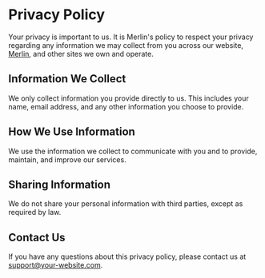 # Privacy Policy

Your privacy is important to us. It is Merlin's policy to respect your privacy regarding any information we may collect from you across our website, [Merlin](http://your-website.com), and other sites we own and operate.

## Information We Collect

We only collect information you provide directly to us. This includes your name, email address, and any other information you choose to provide.

## How We Use Information

We use the information we collect to communicate with you and to provide, maintain, and improve our services.

## Sharing Information

We do not share your personal information with third parties, except as required by law.

## Contact Us

If you have any questions about this privacy policy, please contact us at support@your-website.com.
